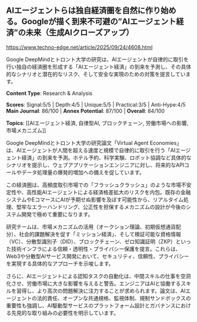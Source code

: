 ## AIエージェントらは独自経済圏を自然に作り始める。Googleが描く到来不可避の”AIエージェント経済”の未来（生成AIクローズアップ）

https://www.techno-edge.net/article/2025/09/24/4608.html

Google DeepMindとトロント大学の研究は、AIエージェントが自律的に取引を行い独自の経済圏を形成する「AIエージェント経済」の到来を予測し、その具体的なシナリオと潜在的なリスク、そして安全な実現のための対策を提言しています。

**Content Type**: Research & Analysis

**Scores**: Signal:5/5 | Depth:4/5 | Unique:5/5 | Practical:3/5 | Anti-Hype:4/5
**Main Journal**: 86/100 | **Annex Potential**: 87/100 | **Overall**: 84/100

**Topics**: [[AIエージェント経済, 自律型AI, ブロックチェーン, 労働市場への影響, 市場メカニズム]]

Google DeepMindとトロント大学の研究論文「Virtual Agent Economies」は、AIエージェントが人間を超える速度と規模で自律的に取引を行う「AIエージェント経済」の到来を予測。ホテル予約、科学実験、ロボット協調など具体的なシナリオを提示し、ウェブアプリケーションエンジニアに対し、将来的なAPIコールやデータ処理量の爆発的増加への備えを促しています。

この経済圏は、高頻度取引市場での「フラッシュクラッシュ」のような市場不安定性や、高性能AIエージェントによる経済格差拡大のリスクを内包。既存の金融システムやEコマースにAIが予期せぬ影響を及ぼす可能性から、リアルタイム処理、堅牢なエラーハンドリング、公正性を担保するメカニズムの設計が今後のシステム開発で極めて重要になります。

研究チームは、市場メカニズムの活用（オークション理論、初期仮想通貨配分）、社会的課題解決を促す「ミッション経済」、そして検証可能な資格情報（VC）、分散型識別子（DID）、ブロックチェーン、ゼロ知識証明（ZKP）といった技術インフラによる信頼・透明性・プライバシー保護を提言。これらは、Web3や分散型AIサービス開発において、セキュリティ、信頼性、プライバシーを実現する具体的なアプローチを示唆します。

さらに、AIエージェントによる認知タスクの自動化は、中間スキルの仕事を空洞化させ、労働市場に大きな影響を与えると警告。エンジニアはAIと協働するスキルを習得し、より高次の問題解決に注力することが求められます。論文は、AIエージェントの法的責任、オープンな共通規格、監視体制、規制サンドボックスの重要性も強調し、AI駆動型サービスのプラットフォーム設計とガバナンスにおける先見的な取り組みの必要性を明示しています。